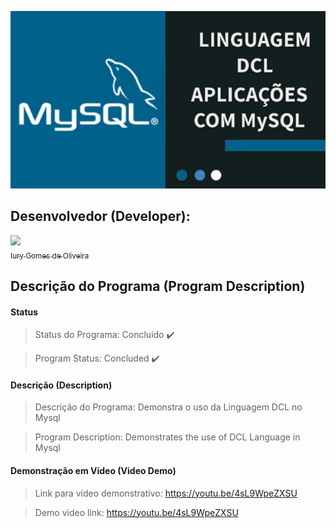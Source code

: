 <p align="center">
  <img src="Capa.png">
</p>

## Desenvolvedor (Developer):

[<img src="https://avatars3.githubusercontent.com/u/30157522?s=460&u=30d3397df3e4655b6fa8047ac27052569cf7db78&v=4" width=115><br><sub>Iury Gomes de Oliveira</sub>](https://github.com/iurygdeoliveira)

## Descrição do Programa (Program Description)

#### Status

> Status do Programa: Concluido :heavy_check_mark:

> Program Status: Concluded :heavy_check_mark:

#### Descrição (Description)

> Descrição do Programa: Demonstra o uso da Linguagem DCL no Mysql

> Program Description: Demonstrates the use of DCL Language in Mysql

#### Demonstração em Vídeo (Video Demo)

> Link para vídeo demonstrativo: https://youtu.be/4sL9WpeZXSU

> Demo video link: https://youtu.be/4sL9WpeZXSU
